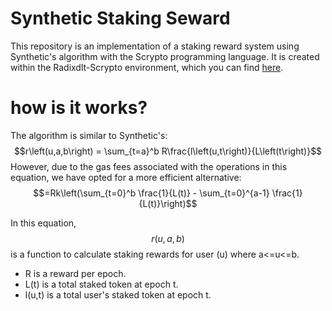 # Synthetic Staking Seward
This repository is an implementation of a staking reward system using Synthetic's algorithm with the Scrypto programming language. It is created within the Radixdlt-Scrypto environment, which you can find [here]([https://pages.github.com/](https://github.com/radixdlt/radixdlt-scrypto)https://github.com/radixdlt/radixdlt-scrypto).

# how is it works?
The algorithm is similar to Synthetic's:
$$r\left(u,a,b\right) = \sum_{t=a}^b R\frac{l\left(u,t\right)}{L\left(t\right)}$$
However, due to the gas fees associated with the operations in this equation, we have opted for a more efficient alternative:
$$=Rk\left(\sum_{t=0}^b \frac{1}{L(t)} - \sum_{t=0}^{a-1} \frac{1}{L(t)}\right)$$

In this equation,
$$r\left(u,a,b\right)$$
is a function to calculate staking rewards for user (u) where a<=u<=b. 
- R is a reward per epoch.
- L(t) is a total staked token at epoch t.
- l(u,t) is a total user's staked token at epoch t.
